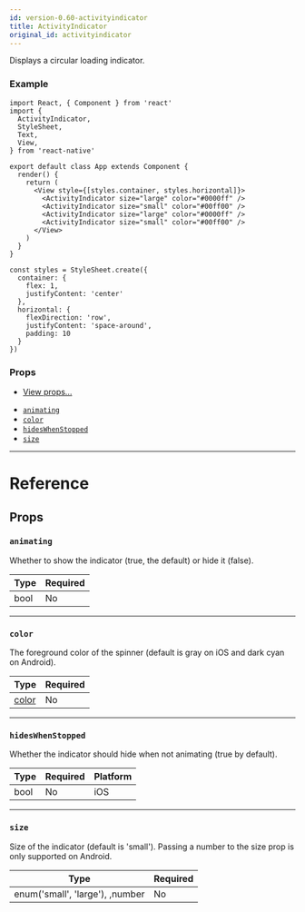 ```yaml
---
id: version-0.60-activityindicator
title: ActivityIndicator
original_id: activityindicator
---
```


Displays a circular loading indicator.

### Example

```SnackPlayer name=activityindicator
import React, { Component } from 'react'
import {
  ActivityIndicator,
  StyleSheet,
  Text,
  View,
} from 'react-native'

export default class App extends Component {
  render() {
    return (
      <View style={[styles.container, styles.horizontal]}>
        <ActivityIndicator size="large" color="#0000ff" />
        <ActivityIndicator size="small" color="#00ff00" />
        <ActivityIndicator size="large" color="#0000ff" />
        <ActivityIndicator size="small" color="#00ff00" />
      </View>
    )
  }
}

const styles = StyleSheet.create({
  container: {
    flex: 1,
    justifyContent: 'center'
  },
  horizontal: {
    flexDirection: 'row',
    justifyContent: 'space-around',
    padding: 10
  }
})
```

### Props

- [View props...](view.md#props)

* [`animating`](activityindicator.md#animating)
* [`color`](activityindicator.md#color)
* [`hidesWhenStopped`](activityindicator.md#hideswhenstopped)
* [`size`](activityindicator.md#size)

---

# Reference

## Props

### `animating`

Whether to show the indicator (true, the default) or hide it (false).

| Type | Required |
| ---- | -------- |
| bool | No       |

---

### `color`

The foreground color of the spinner (default is gray on iOS and dark cyan on Android).

| Type               | Required |
| ------------------ | -------- |
| [color](colors.md) | No       |

---

### `hidesWhenStopped`

Whether the indicator should hide when not animating (true by default).

| Type | Required | Platform |
| ---- | -------- | -------- |
| bool | No       | iOS      |

---

### `size`

Size of the indicator (default is 'small'). Passing a number to the size prop is only supported on Android.

| Type                            | Required |
| ------------------------------- | -------- |
| enum('small', 'large'), ,number | No       |

